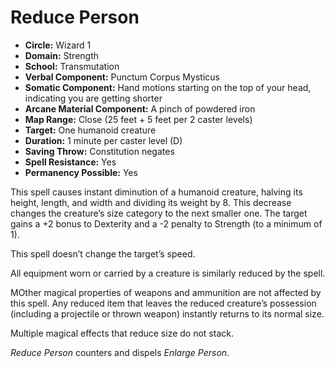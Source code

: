 # Reduce Person

- **Circle:** Wizard 1
- **Domain:** Strength
- **School:** Transmutation
- **Verbal Component:** Punctum Corpus Mysticus
- **Somatic Component:** Hand motions starting on the top of your head, indicating you are getting shorter
- **Arcane Material Component:** A pinch of powdered iron
- **Map Range:** Close (25 feet + 5 feet per 2 caster levels)
- **Target:** One humanoid creature
- **Duration:** 1 minute per caster level (D)
- **Saving Throw:** Constitution negates
- **Spell Resistance:** Yes
- **Permanency Possible:** Yes

This spell causes instant diminution of a humanoid creature, halving its height, length, and width and dividing its weight by 8. This decrease changes the creature’s size category to the next smaller one. The target gains a +2 bonus to Dexterity and a -2 penalty to Strength (to a minimum of 1).

This spell doesn’t change the target’s speed.

All equipment worn or carried by a creature is similarly reduced by the spell.

MOther magical properties of weapons and ammunition are not affected by this spell. Any reduced item that leaves the reduced creature’s possession (including a projectile or thrown weapon) instantly returns to its normal size.

Multiple magical effects that reduce size do not stack.

*Reduce Person* counters and dispels *Enlarge Person*.
